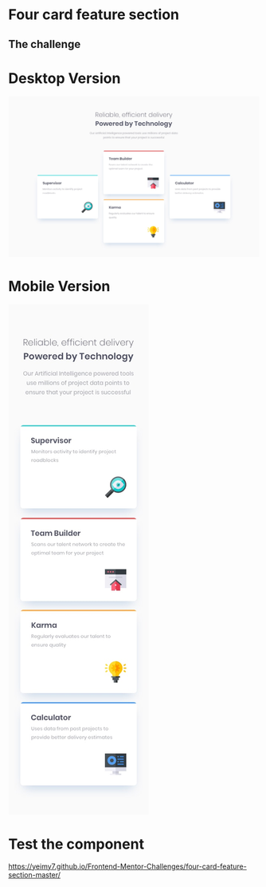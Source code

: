 # Four card feature section

## The challenge

# Desktop Version
![desktop-design](https://raw.githubusercontent.com/Yeimy7/Frontend-Mentor-Challenges/master/four-card-feature-section-master/images/desktop-design.jpg)

# Mobile Version
![mobile-design](https://raw.githubusercontent.com/Yeimy7/Frontend-Mentor-Challenges/master/four-card-feature-section-master/images/mobile-design.jpg)


# Test the component
https://yeimy7.github.io/Frontend-Mentor-Challenges/four-card-feature-section-master/